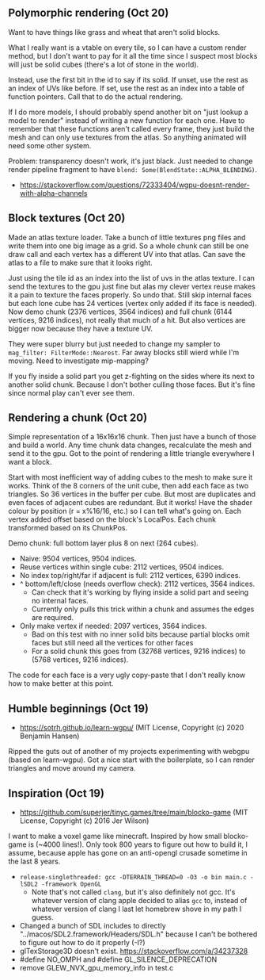 ## Polymorphic rendering (Oct 20)

Want to have things like grass and wheat that aren't solid blocks. 

What I really want is a vtable on every tile, so I can have a custom render method, but I don't want to pay for 
it all the time since I suspect most blocks will just be solid cubes (there's a lot of stone in the world).

Instead, use the first bit in the id to say if its solid. If unset, use the rest as an index of UVs like before. 
If set, use the rest as an index into a table of function pointers. Call that to do the actual rendering. 

If I do more models, I should probably spend another bit on "just lookup a model to render" instead of writing a new function for each one.
Have to remember that these functions aren't called every frame, they just build the mesh and can only use textures from 
the atlas. So anything animated will need some other system. 

Problem: transparency doesn't work, it's just black. Just needed to change render pipeline fragment to have `blend: Some(BlendState::ALPHA_BLENDING)`. 
- https://stackoverflow.com/questions/72333404/wgpu-doesnt-render-with-alpha-channels

## Block textures (Oct 20)

Made an atlas texture loader. Take a bunch of little textures png files and write them into one big image as a grid. 
So a whole chunk can still be one draw call and each vertex has a different UV into that atlas. 
Can save the atlas to a file to make sure that it looks right. 

Just using the tile id as an index into the list of uvs in the atlas texture.
I can send the textures to the gpu just fine but alas my clever vertex reuse makes it a pain to texture the faces properly.
So undo that. Still skip internal faces but each lone cube has 24 vertices (vertex only added if its face is needed). 
Now demo chunk (2376 vertices, 3564 indices) and full chunk (6144 vertices, 9216 indices), not really that much of a hit.
But also vertices are bigger now because they have a texture UV.

They were super blurry but just needed to change my sampler to `mag_filter: FilterMode::Nearest`. 
Far away blocks still wierd while I'm moving. Need to investigate mip-mapping? 

If you fly inside a solid part you get z-fighting on the sides where its next to another solid chunk. 
Because I don't bother culling those faces. But it's fine since normal play can't ever see them. 

## Rendering a chunk (Oct 20)

Simple representation of a 16x16x16 chunk. Then just have a bunch of those and build a world. 
Any time chunk data changes, recalculate the mesh and send it to the gpu. 
Got to the point of rendering a little triangle everywhere I want a block. 

Start with most inefficient way of adding cubes to the mesh to make sure it works. 
Think of the 8 corners of the unit cube, then add each face as two triangles.
So 36 vertices in the buffer per cube. But most are duplicates and even faces of adjacent cubes are redundant.
But it works! Have the shader colour by position (r = x%16/16, etc.) so I can tell what's going on. 
Each vertex added offset based on the block's LocalPos. Each chunk transformed based on its ChunkPos.

Demo chunk: full bottom layer plus 8 on next (264 cubes).

- Naive: 9504 vertices, 9504 indices.
- Reuse vertices within single cube: 2112 vertices, 9504 indices.
- No index top/right/far if adjacent is full: 2112 vertices, 6390 indices.
- ^ bottom/left/close (needs overflow check): 2112 vertices, 3564 indices.
  - Can check that it's working by flying inside a solid part and seeing no internal faces. 
  - Currently only pulls this trick within a chunk and assumes the edges are required. 
- Only make vertex if needed: 2097 vertices, 3564 indices.
  - Bad on this test with no inner solid bits because partial blocks omit faces but still need all the vertices for other faces
  - For a solid chunk this goes from (32768 vertices, 9216 indices) to (5768 vertices, 9216 indices).

The code for each face is a very ugly copy-paste that I don't really know how to make better at this point.

## Humble beginnings (Oct 19)

- https://sotrh.github.io/learn-wgpu/ (MIT License, Copyright (c) 2020 Benjamin Hansen)

Ripped the guts out of another of my projects experimenting with webgpu (based on learn-wgpu).
Got a nice start with the boilerplate, so I can render triangles and move around my camera.

## Inspiration (Oct 19)

- https://github.com/superjer/tinyc.games/tree/main/blocko-game (MIT License, Copyright (c) 2016 Jer Wilson)

I want to make a voxel game like minecraft. Inspired by how small blocko-game is (~4000 lines!). 
Only took 800 years to figure out how to build it, I assume, because apple has gone on an anti-opengl 
crusade sometime in the last 8 years. 

- `release-singlethreaded: gcc -DTERRAIN_THREAD=0 -O3 -o bin main.c -lSDL2 -framework OpenGL`
  - Note that's not called `clang`, but it's also definitely not gcc. It's whatever version of clang apple decided to alias `gcc` to, instead of whatever version of clang I last let homebrew shove in my path I guess. 
- Changed a bunch of SDL includes to directly "../macos/SDL2.framework/Headers/SDL.h" because I can't be bothered to figure out how to do it properly (-I?)
- glTexStorage3D doesn't exist. https://stackoverflow.com/a/34237328
- #define NO_OMPH and #define GL_SILENCE_DEPRECATION
- remove GLEW_NVX_gpu_memory_info in test.c
